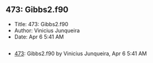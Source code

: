 ## 473: Gibbs2.f90

- Title: 473: Gibbs2.f90
- Author: Vinicius Junqueira
- Date: Apr 6 5:41 AM
```

```

- [473](0473.md): Gibbs2.f90 by Vinicius Junqueira, Apr 6 5:41 AM
